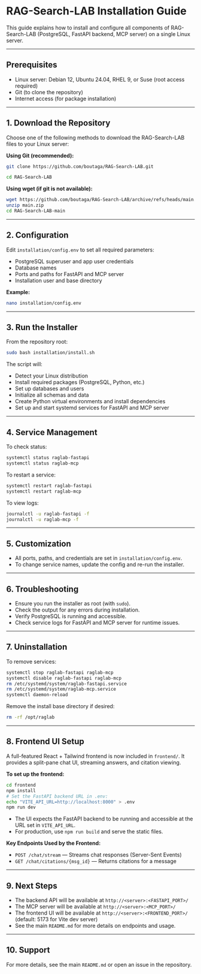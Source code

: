 # RAG-Search-LAB Installation Guide

This guide explains how to install and configure all components of RAG-Search-LAB (PostgreSQL, FastAPI backend, MCP server) on a single Linux server.

---

## Prerequisites

- Linux server: Debian 12, Ubuntu 24.04, RHEL 9, or Suse (root access required)
- Git (to clone the repository)
- Internet access (for package installation)

---

## 1. Download the Repository

Choose one of the following methods to download the RAG-Search-LAB files to your Linux server:

**Using Git (recommended):**
```sh
git clone https://github.com/boutaga/RAG-Search-LAB.git

cd RAG-Search-LAB
```

**Using wget (if git is not available):**
```sh
wget https://github.com/boutaga/RAG-Search-LAB/archive/refs/heads/main.zip
unzip main.zip
cd RAG-Search-LAB-main
```

---

## 2. Configuration

Edit `installation/config.env` to set all required parameters:

- PostgreSQL superuser and app user credentials
- Database names
- Ports and paths for FastAPI and MCP server
- Installation user and base directory

**Example:**
```sh
nano installation/config.env
```

---

## 3. Run the Installer

From the repository root:

```sh
sudo bash installation/install.sh
```

The script will:
- Detect your Linux distribution
- Install required packages (PostgreSQL, Python, etc.)
- Set up databases and users
- Initialize all schemas and data
- Create Python virtual environments and install dependencies
- Set up and start systemd services for FastAPI and MCP server

---

## 4. Service Management

To check status:
```sh
systemctl status raglab-fastapi
systemctl status raglab-mcp
```

To restart a service:
```sh
systemctl restart raglab-fastapi
systemctl restart raglab-mcp
```

To view logs:
```sh
journalctl -u raglab-fastapi -f
journalctl -u raglab-mcp -f
```

---

## 5. Customization

- All ports, paths, and credentials are set in `installation/config.env`.
- To change service names, update the config and re-run the installer.

---

## 6. Troubleshooting

- Ensure you run the installer as root (with `sudo`).
- Check the output for any errors during installation.
- Verify PostgreSQL is running and accessible.
- Check service logs for FastAPI and MCP server for runtime issues.

---

## 7. Uninstallation

To remove services:
```sh
systemctl stop raglab-fastapi raglab-mcp
systemctl disable raglab-fastapi raglab-mcp
rm /etc/systemd/system/raglab-fastapi.service
rm /etc/systemd/system/raglab-mcp.service
systemctl daemon-reload
```
Remove the install base directory if desired:
```sh
rm -rf /opt/raglab
```

---

## 8. Frontend UI Setup

A full-featured React + Tailwind frontend is now included in `frontend/`. It provides a split-pane chat UI, streaming answers, and citation viewing.

**To set up the frontend:**
```sh
cd frontend
npm install
# Set the FastAPI backend URL in .env:
echo "VITE_API_URL=http://localhost:8000" > .env
npm run dev
```
- The UI expects the FastAPI backend to be running and accessible at the URL set in `VITE_API_URL`.
- For production, use `npm run build` and serve the static files.

**Key Endpoints Used by the Frontend:**
- `POST /chat/stream` — Streams chat responses (Server-Sent Events)
- `GET /chat/citations/{msg_id}` — Returns citations for a message

---

## 9. Next Steps

- The backend API will be available at `http://<server>:<FASTAPI_PORT>/`
- The MCP server will be available at `http://<server>:<MCP_PORT>/`
- The frontend UI will be available at `http://<server>:<FRONTEND_PORT>/` (default: 5173 for Vite dev server)
- See the main `README.md` for more details on endpoints and usage.

---

## 10. Support

For more details, see the main `README.md` or open an issue in the repository.
